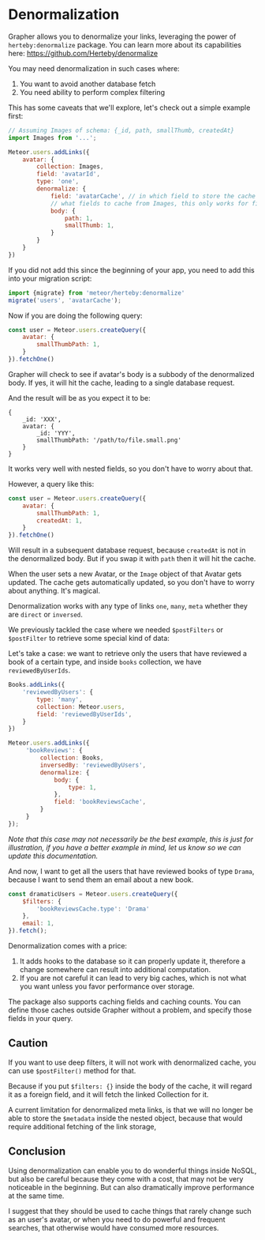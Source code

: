 # Denormalization

Grapher allows you to denormalize your links, leveraging the power of `herteby:denormalize` package.
You can learn more about its capabilities here: https://github.com/Herteby/denormalize

You may need denormalization in such cases where:
1. You want to avoid another database fetch 
2. You need ability to perform complex filtering

This has some caveats that we'll explore, let's check out a simple example first:

```js
// Assuming Images of schema: {_id, path, smallThumb, createdAt}
import Images from '...';

Meteor.users.addLinks({
    avatar: {
        collection: Images,
        field: 'avatarId',
        type: 'one',
        denormalize: {
            field: 'avatarCache', // in which field to store the cache
            // what fields to cache from Images, this only works for fields and not links
            body: { 
                path: 1,
                smallThumb: 1,
            }
        }
    }
})
```

If you did not add this since the beginning of your app, you need to add this into your migration script:

```js
import {migrate} from 'meteor/herteby:denormalize'
migrate('users', 'avatarCache');
```

Now if you are doing the following query:
```js
const user = Meteor.users.createQuery({
    avatar: {
        smallThumbPath: 1,
    }
}).fetchOne()
```

Grapher will check to see if avatar's body is a subbody of the denormalized body. If yes, it will hit the cache,
leading to a single database request.

And the result will be as you expect it to be:
```
{
    _id: 'XXX',
    avatar: {
        _id: 'YYY',
        smallThumbPath: '/path/to/file.small.png'
    }
}
```

It works very well with nested fields, so you don't have to worry about that.

However, a query like this:
```js
const user = Meteor.users.createQuery({
    avatar: {
        smallThumbPath: 1,
        createdAt: 1,
    }
}).fetchOne()
```

Will result in a subsequent database request, because `createdAt` is not in the denormalized body. But if you swap it with `path` then it will hit the cache.

When the user sets a new Avatar, or the `Image` object of that Avatar gets updated. The cache gets automatically updated,
so you don't have to worry about anything. It's magical.

Denormalization works with any type of links `one`, `many`, `meta` whether they are `direct` or `inversed`.

We previously tackled the case where we needed `$postFilters` or `$postFilter` to retrieve some special kind of data:

Let's take a case: we want to retrieve only the users that have reviewed a book of a certain type, and inside `books` collection,
we have `reviewedByUserIds`.

```js
Books.addLinks({
    'reviewedByUsers': {
        type: 'many',
        collection: Meteor.users,
        field: 'reviewedByUserIds',
    }
})

Meteor.users.addLinks({
     'bookReviews': {
         collection: Books,
         inversedBy: 'reviewedByUsers',
         denormalize: {
             body: {
                 type: 1,
             },
             field: 'bookReviewsCache',
         }
     }
});
```

*Note that this case may not necessarily be the best example, this is just for illustration,
if you have a better example in mind, let us know so we can update this documentation.*

And now, I want to get all the users that have reviewed books of type `Drama`, because I want
to send them an email about a new book.

```js
const dramaticUsers = Meteor.users.createQuery({
    $filters: {
        'bookReviewsCache.type': 'Drama'
    },
    email: 1,
}).fetch();
```

Denormalization comes with a price:
1. It adds hooks to the database so it can properly update it, therefore a change somewhere can result
into additional computation.
2. If you are not careful it can lead to very big caches, which is not what you want unless you favor performance over storage.

The package also supports caching fields and caching counts. You can define those caches outside Grapher without a problem, and specify those fields in your query.

## Caution

If you want to use deep filters, it will not work with denormalized cache, you can use `$postFilter()` method for that.

Because if you put `$filters: {}` inside the body of the cache, it will regard it as a foreign field, and it will fetch the linked Collection for it.

A current limitation for denormalized meta links, is that we will no longer be able to store the `$metadata` inside the nested object, because that
would require additional fetching of the link storage, 

## Conclusion

Using denormalization can enable you to do wonderful things inside NoSQL, but also be careful because they come with a cost,
that may not be very noticeable in the beginning. But can also dramatically improve performance at the same time.

I suggest that they should be used to cache things that rarely change such as an user's avatar, or when you need to do
powerful and frequent searches, that otherwise would have consumed more resources.

